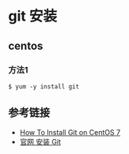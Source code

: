 # git 安装

## centos

### 方法1

```
$ yum -y install git
```

## 参考链接
- [How To Install Git on CentOS 7](https://www.digitalocean.com/community/tutorials/how-to-install-git-on-centos-7)
- [官网 安装 Git](https://git-scm.com/book/zh/v1/%E8%B5%B7%E6%AD%A5-%E5%AE%89%E8%A3%85-Git)

